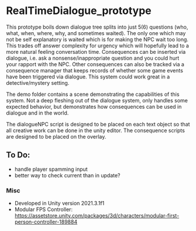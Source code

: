 # RealTimeDialogue_prototype

This prototype boils down dialogue tree splits into just 5(6) questions (who, what, when, where, why, and sometimes waited). The only one which may not be self explanatory is waited which is for making the NPC wait too long. This trades off answer complexity for urgency which will hopefully lead to a more natural feeling conversation time. Consequences can be inserted via dialogue, i.e. ask a nonsense/inappropriate question and you could hurt your rapport with the NPC. Other consequences can also be tracked via a consequence manager that keeps records of whether some game events have been triggered via dialogue. This system could work great in a detective/mystery setting.

The demo folder contains a scene demonstrating the capabilities of this system. Not a deep fleshing out of the dialogue system, only handles some expected behavior, but demonstrates how consequences can be used in dialogue and in the world.

The dialogueNPC script is designed to be placed on each text object so that all creative work can be done in the unity editor. The consequence scripts are designed to be placed on the overlay.


## To Do:
- handle player spamming input
- better way to check current than in update?

### Misc
- Developed in Unity version 2021.3.1f1
- Modular FPS Controller: https://assetstore.unity.com/packages/3d/characters/modular-first-person-controller-189884
